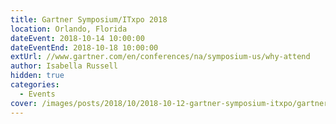 ```yaml
---
title: Gartner Symposium/ITxpo 2018
location: Orlando, Florida
dateEvent: 2018-10-14 10:00:00
dateEventEnd: 2018-10-18 10:00:00
extUrl: //www.gartner.com/en/conferences/na/symposium-us/why-attend
author: Isabella Russell
hidden: true
categories:
  - Events
cover: /images/posts/2018/10/2018-10-12-gartner-symposium-itxpo/gartner-symposium-itxpo-orlando.jpg
---
```

